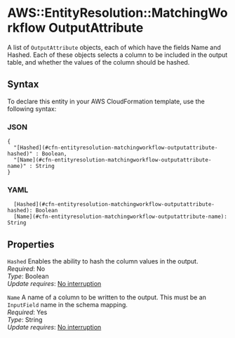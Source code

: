 # AWS::EntityResolution::MatchingWorkflow OutputAttribute<a name="aws-properties-entityresolution-matchingworkflow-outputattribute"></a>

A list of `OutputAttribute` objects, each of which have the fields Name and Hashed\. Each of these objects selects a column to be included in the output table, and whether the values of the column should be hashed\.

## Syntax<a name="aws-properties-entityresolution-matchingworkflow-outputattribute-syntax"></a>

To declare this entity in your AWS CloudFormation template, use the following syntax:

### JSON<a name="aws-properties-entityresolution-matchingworkflow-outputattribute-syntax.json"></a>

```
{
  "[Hashed](#cfn-entityresolution-matchingworkflow-outputattribute-hashed)" : Boolean,
  "[Name](#cfn-entityresolution-matchingworkflow-outputattribute-name)" : String
}
```

### YAML<a name="aws-properties-entityresolution-matchingworkflow-outputattribute-syntax.yaml"></a>

```
  [Hashed](#cfn-entityresolution-matchingworkflow-outputattribute-hashed): Boolean
  [Name](#cfn-entityresolution-matchingworkflow-outputattribute-name): String
```

## Properties<a name="aws-properties-entityresolution-matchingworkflow-outputattribute-properties"></a>

`Hashed`  <a name="cfn-entityresolution-matchingworkflow-outputattribute-hashed"></a>
Enables the ability to hash the column values in the output\.  
*Required*: No  
*Type*: Boolean  
*Update requires*: [No interruption](https://docs.aws.amazon.com/AWSCloudFormation/latest/UserGuide/using-cfn-updating-stacks-update-behaviors.html#update-no-interrupt)

`Name`  <a name="cfn-entityresolution-matchingworkflow-outputattribute-name"></a>
A name of a column to be written to the output\. This must be an `InputField` name in the schema mapping\.  
*Required*: Yes  
*Type*: String  
*Update requires*: [No interruption](https://docs.aws.amazon.com/AWSCloudFormation/latest/UserGuide/using-cfn-updating-stacks-update-behaviors.html#update-no-interrupt)